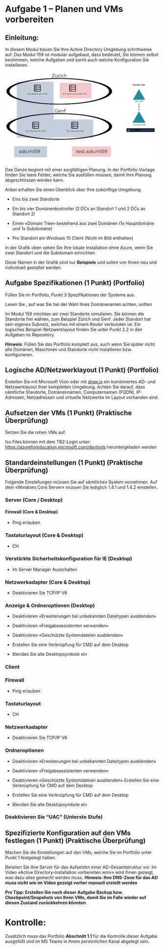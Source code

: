 # Aufgabe 1 – Planen und VMs vorbereiten

## Einleitung:

In diesem Modul bauen Sie Ihre Active Directory Umgebung schrittweise auf. Das Modul 159 ist modular aufgebaut, dass bedeutet, Sie können selbst bestimmen, welche Aufgaben und somit auch welche Konfiguration Sie installieren. 

![alt text](/images/01-Picture1.png)

Das Ganze beginnt mit einer sorgfältigen Planung. In der Portfolio-Vorlage finden Sie leere Felder, welche Sie ausfüllen müssen, damit Ihre Planung abgeschlossen werden kann. 



Anbei erhalten Sie einen Überblick über Ihre zukünftige Umgebung. 



- Eins bis zwei Standorte

- Ein bis vier Domänenkontroller (2 DCs an Standort 1 und 2 DCs an Standort 2)

- Einen «Domain Tree» bestehend aus zwei Domänen (1x Hauptdomäne und 1x Subdomäne)

- Pro Standort ein Windows 10 Client (Nicht im Bild enthalten)



In der Grafik oben sehen Sie Ihre lokale Installation ohne Azure, wenn Sie zwei Standort und die Subdomain einrichten.

Diese Namen in der Grafik sind nur **Beispiele** und sollen von Ihnen neu und individuell gestaltet werden.


## Aufgabe Spezifikationen (1 Punkt) (Portfolio)

Füllen Sie im Portfolio, Punkt 3 Spezifikationen der Systeme aus.

Lesen Sie , auf was Sie bei der Wahl Ihres Domänenamen achten, sollten

Im Modul 159 möchten wir zwei Standorte simulieren. Sie können die Standorte frei wählen, zum Beispiel Zürich und Genf. Jeder Standort hat sein eigenes Subnetz, welches mit einem Router verbunden ist. Ein logisches Beispiel-Netzwerklayout finden Sie unter Punkt 2.2 in den Aufgaben im Repository.



**Hinweis**: Füllen Sie das Portfolio komplett aus, auch wenn Sie später nicht alle Domänen, Maschinen und Standorte nicht installieren bzw. konfigurieren.



## Logische AD/Netzwerklayout (1 Punkt) (Portfolio)

Erstellen Sie mit Microsoft Visio oder mit [draw.io](draw.io) ein kombiniertes AD- und Netzwerklayout Ihrer kompletten Umgebung. Achten Sie darauf, dass sämtliche Standorte, Domänennamen, Computernamen (FQDN), IP-Adressen, Netzadressen und virtuelle Netzwerke im Layout vorhanden sind. 





## Aufsetzen der VMs (1 Punkt) (Praktische Überprüfung)

Setzen Sie die rohen VMs auf.

Iso Files können mit dem TBZ-Login unter: https://azureforeducation.microsoft.com/devtools
heruntergeladen werden



## Standardeinstellungen (1 Punkt) (Praktische Überprüfung)

Folgende Einstellungen müssen Sie auf sämtliches System vornehmen. Auf dem «Windows Core Server» müssen Sie lediglich 1.4.1 und 1.4.2 einstellen.



### Server (Core / Desktop)

#### Firewall (Core & Desktop)

- Ping erlauben

### Tastaturlayout (Core & Desktop)

- CH

### Verstärkte Sicherheitskonfiguration für IE (Desktop)

- Im Server Manager Ausschalten

### Netzwerkadapter (Core & Desktop)

- Deaktivieren Sie TCP/IP V6

### Anzeige & Ordneroptionen (Desktop)

- Deaktivieren «Erweiterungen bei unbekannten Dateitypen ausblenden»

- Deaktivieren «Freigabeassistenten verwenden»

- Deaktivieren «Geschützte Systemdateien ausblenden»

- Erstellen Sie eine Verknüpfung für CMD auf dem Desktop

- Blenden Sie alle Desktopsymbole ein


### Client

###  Firewall

- Ping erlauben



### Tastaturlayout

- CH

### Netzwerkadapter

- Deaktivieren Sie TCP/IP V6

### Ordneroptionen

- Deaktivieren «Erweiterungen bei unbekannten Dateitypen ausblenden»

- Deaktivieren «Freigabeassistenten verwenden»

- Deaktivieren «Geschützte Systemdateien ausblenden» Erstellen Sie eine Verknüpfung für CMD auf dem Desktop

- Erstellen Sie eine Verknüpfung für CMD auf dem Desktop

- Blenden Sie alle Desktopsymbole ein

### Deaktivieren Sie “UAC” (Unterste Stufe)



## Spezifizierte Konfiguration auf den VMs festlegen (1 Punkt) (Praktische Überprüfung)

Machen Sie die Einstellungen auf den VMs, welche Sie im Portfolio unter Punkt 1 festgelegt haben.

Bereiten Sie Ihre Server für das Aufsetzen einer AD-Gesamtstruktur vor. Im Video «Active Directory-Installation vorbereiten.wmv» wird Ihnen gezeigt, was dazu alles gemacht werden muss. 
**Hinweis: Ihre DNS-Zone für das AD muss nicht wie im Video gezeigt vorher manuell erstellt werden**

**Pro Tipp: Erstellen Sie nach dieser Aufgabe Backup bzw. Checkpoint/Snapshots von Ihren VMs, damit Sie im Falle wieder auf diesen Zustand zurückkehren könnten.**



# Kontrolle:
  

Zusätzlich muss das Portfolio **Abschnitt 1.1** für die Kontrolle dieser Aufgabe ausgefüllt und im MS Teams in Ihrem persönlichen Kanal abgelegt sein.

